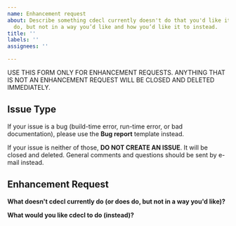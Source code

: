 ```yaml
---
name: Enhancement request
about: Describe something cdecl currently doesn't do that you'd like it to — or does
  do, but not in a way you’d like and how you’d like it to instead.
title: ''
labels: ''
assignees: ''

---
```


USE THIS FORM ONLY FOR ENHANCEMENT REQUESTS.  ANYTHING THAT IS NOT AN ENHANCEMENT REQUEST WILL BE CLOSED AND DELETED IMMEDIATELY.

## Issue Type

If your issue is a bug (build-time error, run-time error, or bad documentation), please use the **Bug report** template instead.

If your issue is neither of those, **DO NOT CREATE AN ISSUE**. It will be closed and deleted. General comments and questions should be sent by e-mail instead.

## Enhancement Request

**What doesn't cdecl currently do (or does do, but not in a way you'd like)?**

**What would you like cdecl to do (instead)?**
